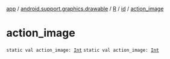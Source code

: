 [app](../../../index.md) / [android.support.graphics.drawable](../../index.md) / [R](../index.md) / [id](index.md) / [action_image](.)

# action_image

`static val action_image: `[`Int`](https://kotlinlang.org/api/latest/jvm/stdlib/kotlin/-int/index.html)
`static val action_image: `[`Int`](https://kotlinlang.org/api/latest/jvm/stdlib/kotlin/-int/index.html)